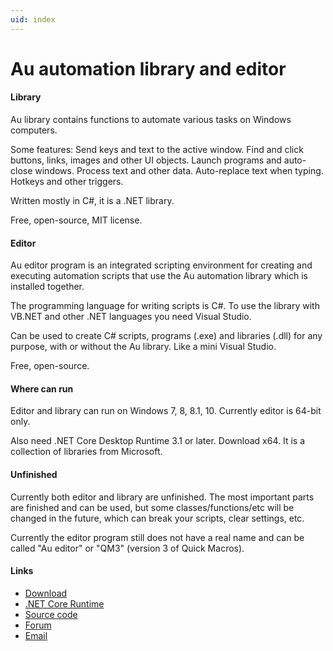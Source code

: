 ```yaml
---
uid: index
---
```


# Au automation library and editor

#### Library
Au library contains functions to automate various tasks on Windows computers.

Some features: Send keys and text to the active window. Find and click buttons, links, images and other UI objects. Launch programs and auto-close windows. Process text and other data. Auto-replace text when typing. Hotkeys and other triggers.

Written mostly in C#, it is a .NET library.

Free, open-source, MIT license.

#### Editor
Au editor program is an integrated scripting environment for creating and executing automation scripts that use the Au automation library which is installed together.

The programming language for writing scripts is C#. To use the library with VB.NET and other .NET languages you need Visual Studio.

Can be used to create C# scripts, programs (.exe) and libraries (.dll) for any purpose, with or without the Au library. Like a mini Visual Studio.

Free, open-source.

#### Where can run
Editor and library can run on Windows 7, 8, 8.1, 10. Currently editor is 64-bit only.

Also need .NET Core Desktop Runtime 3.1 or later. Download x64. It is a collection of libraries from Microsoft.

#### Unfinished
Currently both editor and library are unfinished. The most important parts are finished and can be used, but some classes/functions/etc will be changed in the future, which can break your scripts, clear settings, etc.

Currently the editor program still does not have a real name and can be called "Au editor" or "QM3" (version 3 of Quick Macros).

#### Links
- [Download](https://www.quickmacros.com/au/qm3setup.exe)
- [.NET Core Runtime](https://dotnet.microsoft.com/download)
- [Source code](https://github.com/qmgindi/Au)
- [Forum](https://www.quickmacros.com/forum/forumdisplay.php?fid=19)
- [Email](mailto:support@quickmacros.com)
